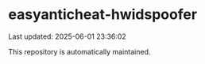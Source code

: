 # easyanticheat-hwidspoofer

Last updated: 2025-06-01 23:36:02

This repository is automatically maintained.
